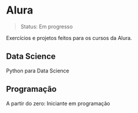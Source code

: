 <h1>Alura</h1>

> Status: Em progresso

Exercícios e projetos feitos para os cursos da Alura.

<h2>Data Science</h2>
Python para Data Science

<h2>Programação</h2>
A partir do zero: Iniciante em programação
